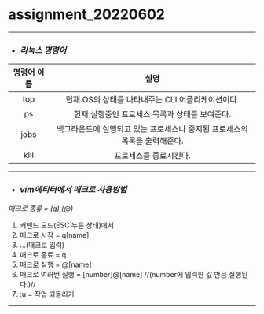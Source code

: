 # assignment_20220602
***

+ ### ***리눅스 명령어***

|**명령어 이름**|**설명**|
|:---:|:---:|
|top|현재 OS의 상태를 나타내주는 CLI 어플리케이션이다.|
|ps|현재 실행중인 프로세스 목록과 상태를 보여준다.|
|jobs|백그라운드에 실행되고 있는 프로세스나 중지된 프로세스의 목록을 출력해준다.|
|kill|프로세스를 종료시킨다.|

***

+ ### ***vim에티터에서 매크로 사용방법***

*매크로 종류 = (q),(@)*

1) 커맨드 모드(ESC 누른 상태)에서
2) 매크로 시작 = q[name]
3) ...(매크로 입력)
4) 매크로 종료 = q
5) 매크로 실행 = @[name]
6) 매크로 여러번 실행 = [number]@[name] //(number에 입력한 값 만큼 실행된다.)//
7) :u = 작업 되돌리기

***
